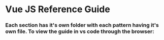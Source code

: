 # Vue JS Reference Guide

### Each section has it's own folder with each pattern having it's own file.  To view the guide in vs code through the browser: 
